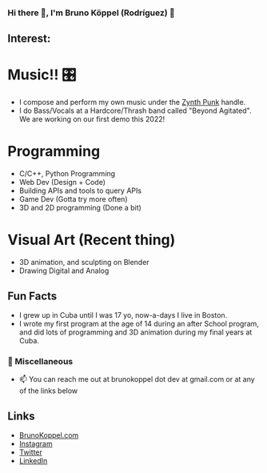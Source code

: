 ### Hi there 👋, I'm Bruno Köppel (Rodríguez) 🙇

## Interest:
# Music!! 🎛

  - I compose and perform my own music under the [Zynth Punk](https://linktr.ee/zynthpunk) handle.
  - I do Bass/Vocals at a Hardcore/Thrash band called "Beyond Agitated". We are working on our first demo this 2022!

# Programming

  - C/C++, Python Programming
  - Web Dev (Design + Code)
  - Building APIs and tools to query APIs
  - Game Dev (Gotta try more often)
  - 3D and 2D programming (Done a bit)
 
# Visual Art (Recent thing)
  - 3D animation, and sculpting on Blender
  - Drawing Digital and Analog

## Fun Facts

  - I grew up in Cuba until I was 17 yo, now-a-days I live in Boston. 
  - I wrote my first program at the age of 14 during an after School program, and did lots of programming and 3D animation during my final years at Cuba.

### 🎨 Miscellaneous 

  - 📫 You can reach me out at brunokoppel dot dev at gmail.com or at any of the links below

## Links
  
  - [BrunoKoppel.com](http://brunokoppel.com) 
  - [Instagram](https://www.instagram.com/bruno_koppel/)
  - [Twitter](https://twitter.com/Brunokoppel)
  - [LinkedIn](https://www.linkedin.com/in/bruno-koppel)
